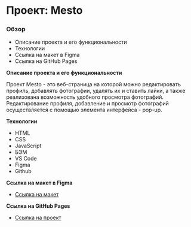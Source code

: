 # Проект: Mesto

### Обзор

* Описание проекта и его функциональности
* Технологии
* Ссылка на макет в Figma
* Cсылка на GitHub Pages

**Описание проекта и его функциональности**

Проект Mesto - это веб-страница на которой можно редактировать профиль, добавлять фотографии, удалять их и ставить лайки, а также реализована возможность удобного просмотра фотографий. Редактирование профиля, добавление и просмотр фотографий осуществляется с помощью элемента интерфейса - pop-up.

**Технологии**

* HTML
* CSS
* JavaScript
* БЭМ
* VS Code
* Figma
* Github

**Ссылка на макет в Figma**

* [Ссылка на макет](https://www.figma.com/file/bjyvbKKJN2naO0ucURl2Z0/JavaScript.-Sprint-5?node-id=0%3A1)

**Cсылка на GitHub Pages**

* [Ссылка на проект](https://emalofeev.github.io/mesto/)
